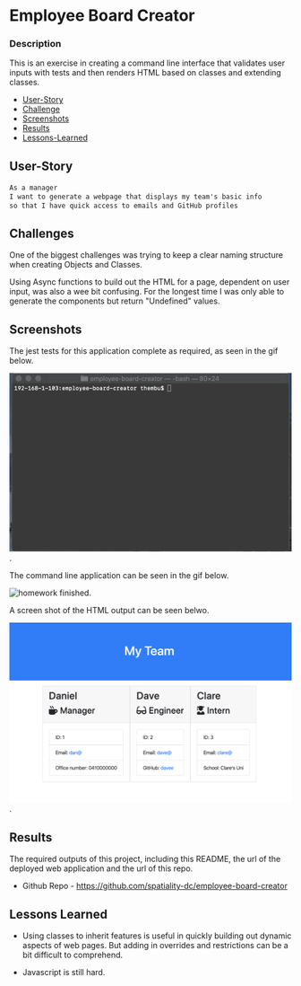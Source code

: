 # Employee Board Creator

### Description

This is an exercise in creating a command line interface that validates user inputs with tests and then renders HTML based on classes and extending classes.

- [User-Story](##User-Story)
- [Challenge](##Challenge)
- [Screenshots](##Screenshots)
- [Results](##Results)
- [Lessons-Learned](##Lessons-Learned)

## User-Story

```
As a manager
I want to generate a webpage that displays my team's basic info
so that I have quick access to emails and GitHub profiles
```

## Challenges

One of the biggest challenges was trying to keep a clear naming structure when creating Objects and Classes.

Using Async functions to build out the HTML for a page, dependent on user input, was also a wee bit confusing. For the longest time I was only able to generate the components but return "Undefined" values.

## Screenshots

The jest tests for this application complete as required, as seen in the gif below.

![tests completed successfully](./assets/homework_testsrun.gif).

The command line application can be seen in the gif below.

![homework finished](./assets/homework_completed.gif).

A screen shot of the HTML output can be seen belwo.

![output of CLI](./assets/homework_completed.png).

## Results

The required outputs of this project, including this README, the url of the deployed web application and the url of this repo.

- Github Repo - https://github.com/spatiality-dc/employee-board-creator

## Lessons Learned

- Using classes to inherit features is useful in quickly building out dynamic aspects of web pages. But adding in overrides and restrictions can be a bit difficult to comprehend.

- Javascript is still hard.
